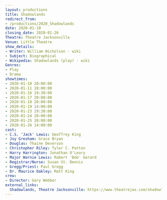 ```yaml
---
layout: productions
title: Shadowlands
redirect_from:
- /productions/2020_Shadowlands
date: 2020-01-10
closing_date: 2020-01-26
Theatre: Theatre Jacksonville
Venue: Little Theatre
show_details:
- Writer: William Nicholson - wiki
- Subject: Biographical
- Wikipedia: Shadowlands (play) - wiki
Genres: 
- Play
- Drama
showtimes:
- 2020-01-10 20:00:00
- 2020-01-11 20:00:00
- 2020-01-16 19:30:00
- 2020-01-17 20:00:00
- 2020-01-18 20:00:00
- 2020-01-19 14:00:00
- 2020-01-23 19:30:00
- 2020-01-24 20:00:00
- 2020-01-25 20:00:00
- 2020-01-26 14:00:00
cast:
- C.S. 'Jack' Lewis: Geoffrey King
- Joy Gresham: Grace Bryan
- Douglas: Thaine Deverson
- Christopher Riley: Tyler C. Patton
- Harry Harrington: Jonathan O'Leary
- Major Warnie Lewis: Robert 'Bob' Gerard
- Registrar/Nurse: Susan St. Dennis
- Gregg/Priest: Paul Gregg
- Dr. Maurice Oakley: Matt King
crew:
- Director: Gary Webber
external_links:
  Shadowlands, Theatre Jacksonville: https://www.theatrejax.com/shadowlands
---
```

